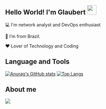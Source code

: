 ## Hello World! I'm Glaubert <img src='https://github.com/TheDudeThatCode/TheDudeThatCode/blob/master/Assets/Earth.gif?raw=true' width='30px'>
:computer: I'm network analyst and DevOps enthusiast

:house_with_garden: I’m from Brazil.

:hearts: Lover of Technology and Coding

## Language and Tools
[![Anurag's GitHub stats](https://github-readme-stats.vercel.app/api?username=suyanw&theme=dark)](https://github.com/anuraghazra/github-readme-stats)
[![Top Langs](https://github-readme-stats.vercel.app/api/top-langs/?username=suyanw&theme=dark)](https://github.com/anuraghazra/github-readme-stats)


## About me
<a target='_blank' href='https://www.linkedin.com/in/glaubertdacio/'><img src='https://img.shields.io/badge/LinkedIn-0077B5?style=for-the-badge&logo=linkedin&logoColor=white'></a>
